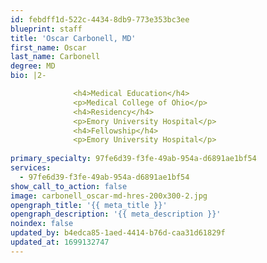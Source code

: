 ```yaml
---
id: febdff1d-522c-4434-8db9-773e353bc3ee
blueprint: staff
title: 'Oscar Carbonell, MD'
first_name: Oscar
last_name: Carbonell
degree: MD
bio: |2-

              <h4>Medical Education</h4>
              <p>Medical College of Ohio</p>
              <h4>Residency</h4>
              <p>Emory University Hospital</p>
              <h4>Fellowship</h4>
              <p>Emory University Hospital</p>
          
primary_specialty: 97fe6d39-f3fe-49ab-954a-d6891ae1bf54
services:
  - 97fe6d39-f3fe-49ab-954a-d6891ae1bf54
show_call_to_action: false
image: carbonell_oscar-md-hres-200x300-2.jpg
opengraph_title: '{{ meta_title }}'
opengraph_description: '{{ meta_description }}'
noindex: false
updated_by: b4edca85-1aed-4414-b76d-caa31d61829f
updated_at: 1699132747
---
```

